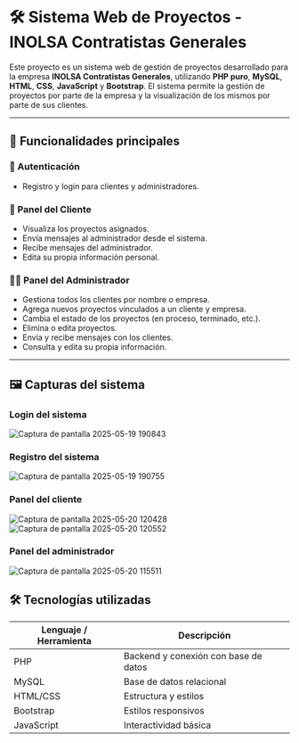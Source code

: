 # 🛠️ Sistema Web de Proyectos - INOLSA Contratistas Generales

Este proyecto es un sistema web de gestión de proyectos desarrollado para la empresa **INOLSA Contratistas Generales**, utilizando **PHP puro**, **MySQL**, **HTML**, **CSS**, **JavaScript** y **Bootstrap**. El sistema permite la gestión de proyectos por parte de la empresa y la visualización de los mismos por parte de sus clientes.

---

## 📌 Funcionalidades principales

### 🔐 Autenticación
- Registro y login para clientes y administradores.

### 👤 Panel del Cliente
- Visualiza los proyectos asignados.
- Envía mensajes al administrador desde el sistema.
- Recibe mensajes del administrador.
- Edita su propia información personal.

### 🧑‍💼 Panel del Administrador
- Gestiona todos los clientes por nombre o empresa.
- Agrega nuevos proyectos vinculados a un cliente y empresa.
- Cambia el estado de los proyectos (en proceso, terminado, etc.).
- Elimina o edita proyectos.
- Envía y recibe mensajes con los clientes.
- Consulta y edita su propia información.

---

## 🖼️ Capturas del sistema

### Login del sistema
![Captura de pantalla 2025-05-19 190843](https://github.com/user-attachments/assets/40a8dae4-e692-4d70-9ae3-a29a01e84b79)

### Registro del sistema
![Captura de pantalla 2025-05-19 190755](https://github.com/user-attachments/assets/ffc78a2d-f9b3-4bdf-909c-2d25c041ea22)

### Panel del cliente
![Captura de pantalla 2025-05-20 120428](https://github.com/user-attachments/assets/5db12140-745d-4b5f-8b45-78dff4064949)
![Captura de pantalla 2025-05-20 120552](https://github.com/user-attachments/assets/3c1984bd-ec33-4b77-a333-791181b88f57)

### Panel del administrador
![Captura de pantalla 2025-05-20 115511](https://github.com/user-attachments/assets/75f41bac-3ae6-4141-ac67-de32ae9f1bba)


## 🛠️ Tecnologías utilizadas

| Lenguaje / Herramienta | Descripción |
|------------------------|-------------|
| PHP                    | Backend y conexión con base de datos |
| MySQL                  | Base de datos relacional |
| HTML/CSS               | Estructura y estilos |
| Bootstrap              | Estilos responsivos |
| JavaScript             | Interactividad básica |

